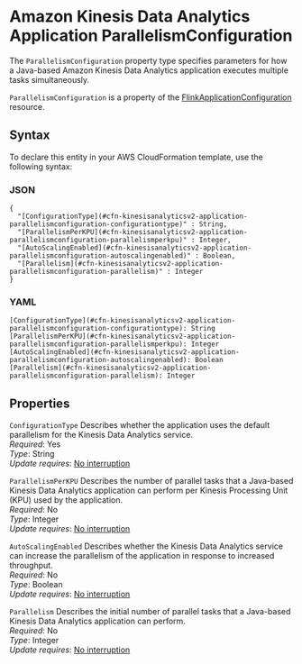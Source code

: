 # Amazon Kinesis Data Analytics Application ParallelismConfiguration<a name="aws-properties-kinesisanalyticsv2-application-parallelismconfiguration"></a>

<a name="aws-properties-kinesisanalyticsv2-application-parallelismconfiguration-description"></a>The `ParallelismConfiguration` property type specifies parameters for how a Java\-based Amazon Kinesis Data Analytics application executes multiple tasks simultaneously\.

<a name="aws-properties-kinesisanalyticsv2-application-parallelismconfiguration-inheritance"></a> `ParallelismConfiguration` is a property of the [FlinkApplicationConfiguration](aws-properties-kinesisanalyticsv2-application-flinkapplicationconfiguration.md) resource\.

## Syntax<a name="aws-properties-kinesisanalyticsv2-application-parallelismconfiguration-syntax"></a>

To declare this entity in your AWS CloudFormation template, use the following syntax:

### JSON<a name="aws-properties-kinesisanalyticsv2-application-parallelismconfiguration-syntax.json"></a>

```
{
  "[ConfigurationType](#cfn-kinesisanalyticsv2-application-parallelismconfiguration-configurationtype)" : String,
  "[ParallelismPerKPU](#cfn-kinesisanalyticsv2-application-parallelismconfiguration-parallelismperkpu)" : Integer,
  "[AutoScalingEnabled](#cfn-kinesisanalyticsv2-application-parallelismconfiguration-autoscalingenabled)" : Boolean,
  "[Parallelism](#cfn-kinesisanalyticsv2-application-parallelismconfiguration-parallelism)" : Integer
}
```

### YAML<a name="aws-properties-kinesisanalyticsv2-application-parallelismconfiguration-syntax.yaml"></a>

```
[ConfigurationType](#cfn-kinesisanalyticsv2-application-parallelismconfiguration-configurationtype): String
[ParallelismPerKPU](#cfn-kinesisanalyticsv2-application-parallelismconfiguration-parallelismperkpu): Integer
[AutoScalingEnabled](#cfn-kinesisanalyticsv2-application-parallelismconfiguration-autoscalingenabled): Boolean
[Parallelism](#cfn-kinesisanalyticsv2-application-parallelismconfiguration-parallelism): Integer
```

## Properties<a name="aws-properties-kinesisanalyticsv2-application-parallelismconfiguration-properties"></a>

`ConfigurationType`  <a name="cfn-kinesisanalyticsv2-application-parallelismconfiguration-configurationtype"></a>
Describes whether the application uses the default parallelism for the Kinesis Data Analytics service\.  
 *Required*: Yes  
 *Type*: String  
 *Update requires*: [No interruption](using-cfn-updating-stacks-update-behaviors.md#update-no-interrupt) 

`ParallelismPerKPU`  <a name="cfn-kinesisanalyticsv2-application-parallelismconfiguration-parallelismperkpu"></a>
Describes the number of parallel tasks that a Java\-based Kinesis Data Analytics application can perform per Kinesis Processing Unit \(KPU\) used by the application\.   
 *Required*: No  
 *Type*: Integer  
 *Update requires*: [No interruption](using-cfn-updating-stacks-update-behaviors.md#update-no-interrupt) 

`AutoScalingEnabled`  <a name="cfn-kinesisanalyticsv2-application-parallelismconfiguration-autoscalingenabled"></a>
Describes whether the Kinesis Data Analytics service can increase the parallelism of the application in response to increased throughput\.   
 *Required*: No  
 *Type*: Boolean  
 *Update requires*: [No interruption](using-cfn-updating-stacks-update-behaviors.md#update-no-interrupt) 

`Parallelism`  <a name="cfn-kinesisanalyticsv2-application-parallelismconfiguration-parallelism"></a>
Describes the initial number of parallel tasks that a Java\-based Kinesis Data Analytics application can perform\.   
 *Required*: No  
 *Type*: Integer  
 *Update requires*: [No interruption](using-cfn-updating-stacks-update-behaviors.md#update-no-interrupt) 